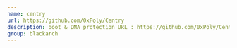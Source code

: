 ```yaml
---
name: centry
url: https://github.com/0xPoly/Centry
description: boot & DMA protection URL : https://github.com/0xPoly/Centry Groups : blackarch blackarch-misc blackarch-defensive
group: blackarch
---
```

